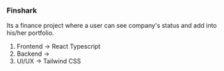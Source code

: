 <h3>Finshark</h3>
Its a finance project where a user can see company's status and add into his/her portfolio.
<ol>
  <li>Frontend -> React Typescript</li>
  <li>Backend -></li>
  <li>UI/UX -> Tailwind CSS</li>
</ol>
